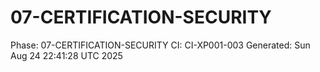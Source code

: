 # 07-CERTIFICATION-SECURITY
Phase: 07-CERTIFICATION-SECURITY
CI: CI-XP001-003
Generated: Sun Aug 24 22:41:28 UTC 2025
